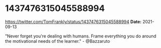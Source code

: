 # 1437476315045588994
https://twitter.com/TomFrankly/status/1437476315045588994
**Date:** 2021-09-13

"Never forget you're dealing with humans. Frame everything you do around the motivational needs of the learner." - @Bazzaruto
